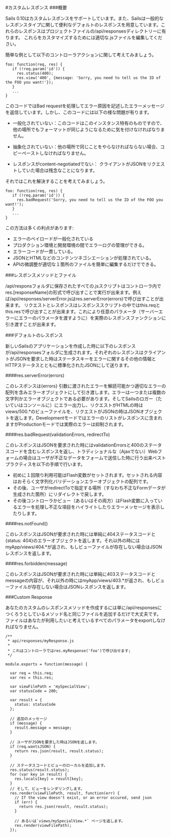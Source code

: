 #カスタムレスポンス
###概要

Sails 0.10はカスタムレスポンスをサポートしています。また、Sailsは一般的なレスポンスタイプに関して便利なデフォルトのレスポンスを用意しています。これらのレスポンスはプロジェクトファイルの/api/responsesディレクトリーに有ります。 これらをカスタマイズするためには適切な.jsファイルを編集してください。

簡単な例として以下のコントローラアクションに関して考えてみましょう。


```
foo: function(req, res) {
   if (!req.param('id')) {
     res.status(400);
     res.view('400', {message: 'Sorry, you need to tell us the ID of the FOO you want!'});
   }
   ...
}
```

このコードではBad requestを処理してエラー原因を記述したエラーメッセージを返信しています。しかし、このコードには以下の様な問題が有ります。


* 一般化されていない：このコードはこのインスタンス特有のものですので、他の場所でもフォーマットが同じようになるために気を付けなければなりません。

* 抽象化されていない：他の場所で同じことをやらなければならない場合、コピーペーストしなければなりません。

* レスポンスがcontent-negotiatedでない： クライアントがJSONをリクエストしていた場合は残念なことになります。

それではこれを解決することを考えてみましょう。

```
foo: function(req, res) {
   if (!req.param('id')) {
     res.badRequest('Sorry, you need to tell us the ID of the FOO you want!');
   }
   ...
}
```

この方法は多くの利点があります:

* エラーのペイロードが一般化されている
* プロダクション環境と開発環境の間でエラーログの管理ができる。
* エラーコードが一貫している。
* JSONとHTMLなどのコンテンツネゴシエーションが処理されている。
* APIの微調整が適切な１箇所のファイルを簡単に編集するだけでできる。

###レスポンスメソッドとファイル

/api/responsフォルダに保存されたすべての.jsスクリプトはコントローラ内でres.[responseName]の形式で呼び出すことで実行が出来ます。例えば/api/responses/serverError.jsはres.serverError(errors)で呼び出すことが出来ます。
リクエストとレスポンスはレスポンススクリプトの中ではthis.reqとthis.resで呼び出すことが出来ます。これにより任意のパラメータ（サーバーエラーにエラーのパラメータを渡すように）を実際のレスポンスファンクションに引き渡すことが出来ます。


###デフォルトのレスポンス

新しいSailsのアプリケーションを作成した時に以下のレスポンスが/api/responsesフォルダに生成されます。それぞれのレスポンスはクライアントがJSONを要求した時はステータスキーをエラーに関するその他の情報とHTTPステータスとともに標準化されたJSONにして送ります。

####res.serverError(errors)

このレスポンスは{errors} 引数に渡されたエラーを解読可能かつ適切なエラーの配列を含みエラーオブジェクトにして引き渡します。エラーは一つまたは複数の文字列かエラーオブジェクトである必要があります。そしてSailsのロガー（たいていはコンソールに）にエラー出力し、リクエストがHTMLの時はviews/500.*のビューファイルを、リクエストがJSONの時はJSONオブジェクトを返します。Developmentモードではエラーのリストがレスポンスに含まれますがProductionモードでは実際のエラーは抑制されます。


####res.badRequest(validationErrors, redirectTo)

このレスポンスはJSONを要求された時にはvalidationErrorsと400のステータスコードを含むレスポンスを返し、トラディショナルな（Ajaxでない）Webフォームの場合はユーザが不正なデータをフォームで送信した時に行う出来ベストプラクティスを以下の手順で行います。

* 初めに１回限り利用可能はFlash変数がセットされます。セットされる内容はおそらく文字列化バリデーションエラーオブジェクトの配列です。
* その後、ユーザがredirectToで指定する場所（すなわち不正なFormデータが生成された箇所）にリダイレクトで戻します。
* その後コントローラかビュー（あるいはその両方）はFlash変数に入っているエラーを処理し不正な項目をハイライトしたりエラーメッセージを表示したりします。

####res.notFound()

このレスポンスはJSONが要求された時には単純に404ステータスコードと{status: 404}のエラーオブジェクトを返します。それ以外の時にはmyApp/views/404.\*が返され、もしビューファイルが存在しない場合はJSONレスポンスを返します。


####res.forbidden(message)

このレスポンスはJSONが要求された時には単純に403ステータスコードとmessageの内容が、それ以外の時にはmyApp/views/403.\*が返され、もしビューファイルが存在しない場合はJSONレスポンスを返します。

###Custom Response

あなたのカスタムのレスポンスメソッドを作成するには単に/api/responsesにつくろうとしているメソッド名と同じファイルを追加するだけで大丈夫です。
ファイルはあなたが利用したいと考えているすべてのパラメータをexportしなければなりません。

```
/** 
 * api/responses/myResponse.js
 *
 * これはコントローラではres.myResponse('foo')で呼び出せます;
 */

module.exports = function(message) {

  var req = this.req;
  var res = this.res;

  var viewFilePath = 'mySpecialView';
  var statusCode = 200;

  var result = {
    status: statusCode
  };

  // 追加のメッセージ
  if (message) {
    result.message = message;
  }

  // ユーザがJSONを要求した時はJSONを返します。
  if (req.wantsJSON) {
    return res.json(result, result.status);
  }

  // ステータスコードとビューのローカルを追加します。
  res.status(result.status);
  for (var key in result) {
    res.locals[key] = result[key];
  }
  // そして、ビューをレンダリングします。
  res.render(viewFilePath, result, function(err) {
    // If the view doesn't exist, or an error occured, send json
    if (err) {
      return res.json(result, result.status);
    }

    // あるいは`views/mySpecialView.*` ページを返します。
    res.render(viewFilePath);
  });
```

